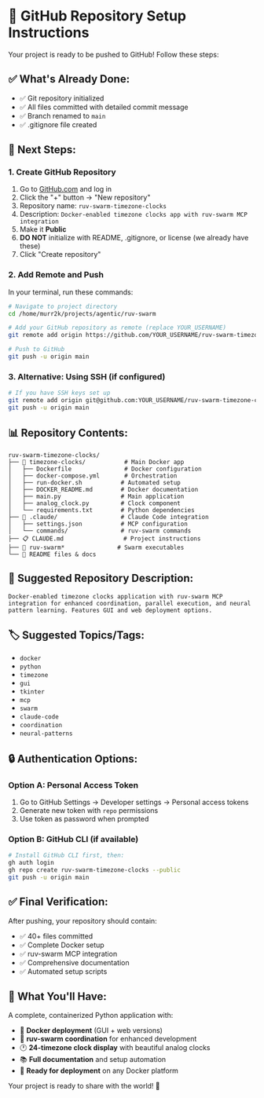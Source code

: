 # 🚀 GitHub Repository Setup Instructions

Your project is ready to be pushed to GitHub! Follow these steps:

## ✅ What's Already Done:
- ✅ Git repository initialized
- ✅ All files committed with detailed commit message
- ✅ Branch renamed to `main`
- ✅ .gitignore file created

## 🔧 Next Steps:

### 1. Create GitHub Repository
1. Go to [GitHub.com](https://github.com) and log in
2. Click the "+" button → "New repository"
3. Repository name: `ruv-swarm-timezone-clocks`
4. Description: `Docker-enabled timezone clocks app with ruv-swarm MCP integration`
5. Make it **Public**
6. **DO NOT** initialize with README, .gitignore, or license (we already have these)
7. Click "Create repository"

### 2. Add Remote and Push
In your terminal, run these commands:

```bash
# Navigate to project directory
cd /home/murr2k/projects/agentic/ruv-swarm

# Add your GitHub repository as remote (replace YOUR_USERNAME)
git remote add origin https://github.com/YOUR_USERNAME/ruv-swarm-timezone-clocks.git

# Push to GitHub
git push -u origin main
```

### 3. Alternative: Using SSH (if configured)
```bash
# If you have SSH keys set up
git remote add origin git@github.com:YOUR_USERNAME/ruv-swarm-timezone-clocks.git
git push -u origin main
```

## 📊 Repository Contents:
```
ruv-swarm-timezone-clocks/
├── 🐳 timezone-clocks/           # Main Docker app
│   ├── Dockerfile               # Docker configuration
│   ├── docker-compose.yml       # Orchestration
│   ├── run-docker.sh           # Automated setup
│   ├── DOCKER_README.md        # Docker documentation
│   ├── main.py                 # Main application
│   ├── analog_clock.py         # Clock component
│   └── requirements.txt        # Python dependencies
├── 🧠 .claude/                  # Claude Code integration
│   ├── settings.json           # MCP configuration
│   └── commands/               # ruv-swarm commands
├── 📋 CLAUDE.md                 # Project instructions
├── 🔧 ruv-swarm*               # Swarm executables
└── 📝 README files & docs
```

## 🎯 Suggested Repository Description:
```
Docker-enabled timezone clocks application with ruv-swarm MCP integration for enhanced coordination, parallel execution, and neural pattern learning. Features GUI and web deployment options.
```

## 🏷️ Suggested Topics/Tags:
- `docker`
- `python`
- `timezone`
- `gui`
- `tkinter`
- `mcp`
- `swarm`
- `claude-code`
- `coordination`
- `neural-patterns`

## 🔒 Authentication Options:

### Option A: Personal Access Token
1. Go to GitHub Settings → Developer settings → Personal access tokens
2. Generate new token with `repo` permissions
3. Use token as password when prompted

### Option B: GitHub CLI (if available)
```bash
# Install GitHub CLI first, then:
gh auth login
gh repo create ruv-swarm-timezone-clocks --public
git push -u origin main
```

## ✅ Final Verification:
After pushing, your repository should contain:
- ✅ 40+ files committed
- ✅ Complete Docker setup
- ✅ ruv-swarm MCP integration
- ✅ Comprehensive documentation
- ✅ Automated setup scripts

## 🎉 What You'll Have:
A complete, containerized Python application with:
- 🐳 **Docker deployment** (GUI + web versions)
- 🧠 **ruv-swarm coordination** for enhanced development
- 🕐 **24-timezone clock display** with beautiful analog clocks
- 📚 **Full documentation** and setup automation
- 🚀 **Ready for deployment** on any Docker platform

Your project is ready to share with the world! 🌟